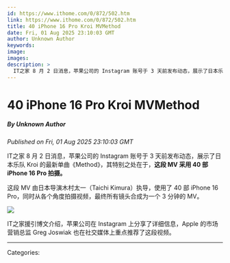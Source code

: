 ```yaml
---
id: https://www.ithome.com/0/872/502.htm
link: https://www.ithome.com/0/872/502.htm
title: 40 iPhone 16 Pro Kroi MVMethod
date: Fri, 01 Aug 2025 23:10:03 GMT
author: Unknown Author
keywords: 
image: 
images: 
description: >
  IT之家 8 月 2 日消息，苹果公司的 Instagram 账号于 3 天前发布动态，展示了日本乐队 Kroi 的最新单曲《Method》，其特别之处在于，这段 MV 采用 40 部 iPhone 16 Pro 拍摄。 这段 MV 由日本导演木村太一（Taichi Kimura）执导，使用了 40 部 iPhone 16 Pro，同时从各个角度拍摄视频，最终所有镜头合成为一个 3 分钟的 MV。IT之家援引博文介绍，苹果公司在 Instagram 上分享了详细信息，Apple 的市场营销总监 Greg Joswiak 也在社交媒体上重点推荐了这段视频。 
---
```

# 40 iPhone 16 Pro Kroi MVMethod
##### By Unknown Author
_Published on Fri, 01 Aug 2025 23:10:03 GMT_

IT之家 8 月 2 日消息，苹果公司的 Instagram 账号于 3 天前发布动态，展示了日本乐队 Kroi 的最新单曲《Method》，其特别之处在于，**这段 MV 采用 40 部 iPhone 16 Pro 拍摄。**

这段 MV 由日本导演木村太一（Taichi Kimura）执导，使用了 40 部 iPhone 16 Pro，同时从各个角度拍摄视频，最终所有镜头合成为一个 3 分钟的 MV。

![](https://img.ithome.com/newsuploadfiles/2025/8/a96f8256-6079-487c-ae0b-af7226e58ca2.jpg?x-bce-process=image/format,f_auto)

IT之家援引博文介绍，苹果公司在 Instagram 上分享了详细信息，Apple 的市场营销总监 Greg Joswiak 也在社交媒体上重点推荐了这段视频。

---
Categories: 